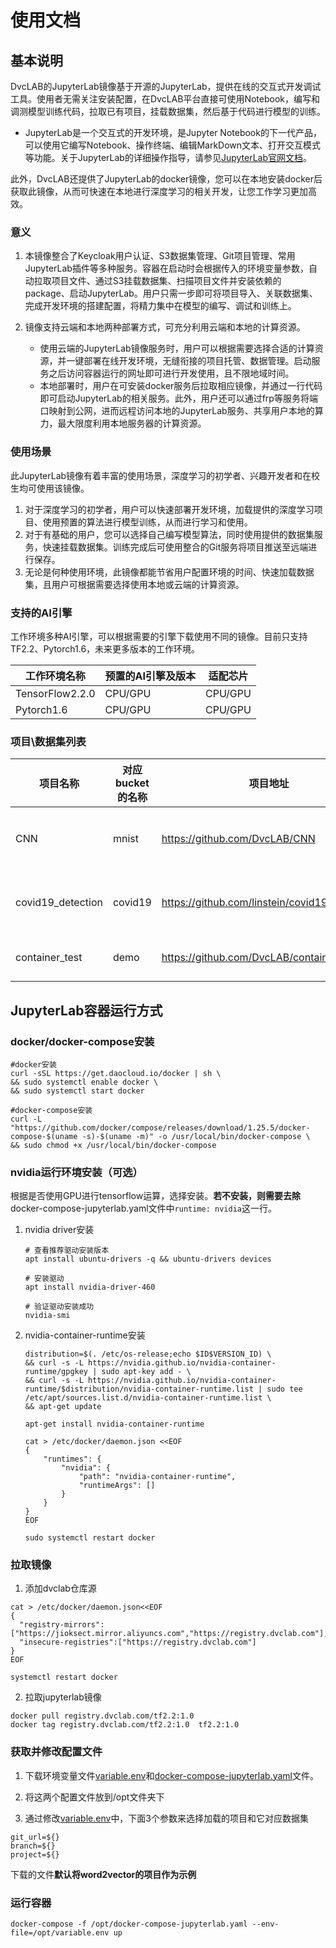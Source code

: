 

# 使用文档

## 基本说明

DvcLAB的JupyterLab镜像基于开源的JupyterLab，提供在线的交互式开发调试工具。使用者无需关注安装配置，在DvcLAB平台直接可使用Notebook，编写和调测模型训练代码，拉取已有项目，挂载数据集，然后基于代码进行模型的训练。

- JupyterLab是一个交互式的开发环境，是Jupyter Notebook的下一代产品，可以使用它编写Notebook、操作终端、编辑MarkDown文本、打开交互模式等功能。关于JupyterLab的详细操作指导，请参见[JupyterLab官网文档](https://jupyterlab.readthedocs.io/en/stable/)。

此外，DvcLAB还提供了JupyterLab的docker镜像，您可以在本地安装docker后获取此镜像，从而可快速在本地进行深度学习的相关开发，让您工作学习更加高效。
### 意义

1. 本镜像整合了Keycloak用户认证、S3数据集管理、Git项目管理、常用JupyterLab插件等多种服务。容器在启动时会根据传入的环境变量参数，自动拉取项目文件、通过S3挂载数据集、扫描项目文件并安装依赖的package、启动JupyterLab。用户只需一步即可将项目导入、关联数据集、完成开发环境的搭建配置，将精力集中在模型的编写、调试和训练上。

2. 镜像支持云端和本地两种部署方式，可充分利用云端和本地的计算资源。
   - 使用云端的JupyterLab镜像服务时，用户可以根据需要选择合适的计算资源，并一键部署在线开发环境，无缝衔接的项目托管、数据管理。启动服务之后访问容器运行的网址即可进行开发使用，且不限地域时间。
   - 本地部署时，用户在可安装docker服务后拉取相应镜像，并通过一行代码即可启动JupyterLab的相关服务。此外，用户还可以通过frp等服务将端口映射到公网，进而远程访问本地的JupyterLab服务、共享用户本地的算力，最大限度利用本地服务器的计算资源。

### 使用场景

此JupyterLab镜像有着丰富的使用场景，深度学习的初学者、兴趣开发者和在校生均可使用该镜像。
1. 对于深度学习的初学者，用户可以快速部署开发环境，加载提供的深度学习项目、使用预置的算法进行模型训练，从而进行学习和使用。
2. 对于有基础的用户，您可以选择自己编写模型算法，同时使用提供的数据集服务，快速挂载数据集。训练完成后可使用整合的Git服务将项目推送至远端进行保存。
3. 无论是何种使用环境，此镜像都能节省用户配置环境的时间、快速加载数据集，且用户可根据需要选择使用本地或云端的计算资源。

### 支持的AI引擎

工作环境多种AI引擎，可以根据需要的引擎下载使用不同的镜像。目前只支持TF2.2、Pytorch1.6，未来更多版本的工作环境。

| 工作环境名称    | 预置的AI引擎及版本 | 适配芯片 |
| --------------- | ------------------ | -------- |
| TensorFlow2.2.0 | CPU/GPU            | CPU/GPU  |
| Pytorch1.6 | CPU/GPU            | CPU/GPU  |

### 项目\数据集列表
| **项目名称**      | **对应bucket的名称** | **项目地址**                                  | **说明**                                   |
| ----------------- | -------------------- | --------------------------------------------- | ------------------------------------------ |
| CNN               | mnist                | https://github.com/DvcLAB/CNN                 | 使用CNN网络对mnist数据集的衣服进行分类     |
| covid19_detection | covid19              | https://github.com/linstein/covid19_detection | 使用CNN网络检测CT肺部图片判断是否为covid19 |
| container_test    | demo                 | https://github.com/DvcLAB/container_test      | 使用word2vector进行新闻分类                |

## JupyterLab容器运行方式

### docker/docker-compose安装

```shell
#docker安装
curl -sSL https://get.daocloud.io/docker | sh \
&& sudo systemctl enable docker \
&& sudo systemctl start docker

#docker-compose安装
curl -L "https://github.com/docker/compose/releases/download/1.25.5/docker-compose-$(uname -s)-$(uname -m)" -o /usr/local/bin/docker-compose \
&& sudo chmod +x /usr/local/bin/docker-compose
```

### nvidia运行环境安装（可选）

根据是否使用GPU进行tensorflow运算，选择安装。**若不安装，则需要去除**docker-compose-jupyterlab.yaml文件中`runtime: nvidia`这一行。

1. nvidia driver安装

   ```
   # 查看推荐驱动安装版本
   apt install ubuntu-drivers -q && ubuntu-drivers devices
   
   # 安装驱动
   apt install nvidia-driver-460
   
   # 验证驱动安装成功
   nvidia-smi
   ```

2. nvidia-container-runtime安装

   ```shell
   distribution=$(. /etc/os-release;echo $ID$VERSION_ID) \
   && curl -s -L https://nvidia.github.io/nvidia-container-runtime/gpgkey | sudo apt-key add - \
   && curl -s -L https://nvidia.github.io/nvidia-container-runtime/$distribution/nvidia-container-runtime.list | sudo tee /etc/apt/sources.list.d/nvidia-container-runtime.list \
   && apt-get update 
   
   apt-get install nvidia-container-runtime 
   
   cat > /etc/docker/daemon.json <<EOF
   {
       "runtimes": {
           "nvidia": {
               "path": "nvidia-container-runtime",
               "runtimeArgs": []
           }
       }
   }
   EOF
   
   sudo systemctl restart docker
   ```

### 拉取镜像

1. 添加dvclab仓库源

```
cat > /etc/docker/daemon.json<<EOF
{
  "registry-mirrors": ["https://jioksect.mirror.aliyuncs.com","https://registry.dvclab.com"],
  "insecure-registries":["https://registry.dvclab.com"]
}
EOF

systemctl restart docker
```

2. 拉取jupyterlab镜像

```
docker pull registry.dvclab.com/tf2.2:1.0
docker tag registry.dvclab.com/tf2.2:1.0  tf2.2:1.0
```

### 获取并修改配置文件

1. 下载环境变量文件[variable.env](https://drive.google.com/file/d/1ZXps-kJ1dCng8vHIzoPStOgHVs--HmG6/view?usp=sharing)和[docker-compose-jupyterlab.yaml](https://drive.google.com/file/d/1aN60j0bJQv01StbzHY6xUDLEB8hKw-dK/view?usp=sharing)文件。

2. 将这两个配置文件放到/opt文件夹下

3. 通过修改[variable.env](https://drive.google.com/file/d/1ZXps-kJ1dCng8vHIzoPStOgHVs--HmG6/view?usp=sharing)中，下面3个参数来选择加载的项目和它对应数据集

```
git_url=${}
branch=${}
project=${}
```

   下载的文件**默认将word2vector的项目作为示例**

### 运行容器

```
docker-compose -f /opt/docker-compose-jupyterlab.yaml --env-file=/opt/variable.env up
```
